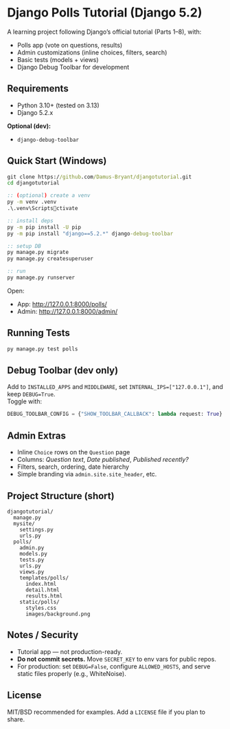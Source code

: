 # Django Polls Tutorial (Django 5.2)

A learning project following Django’s official tutorial (Parts 1–8), with:
- Polls app (vote on questions, results)
- Admin customizations (inline choices, filters, search)
- Basic tests (models + views)
- Django Debug Toolbar for development

## Requirements
- Python 3.10+ (tested on 3.13)
- Django 5.2.x

**Optional (dev):**
- `django-debug-toolbar`

## Quick Start (Windows)

```bat
git clone https://github.com/Damus-Bryant/djangotutorial.git
cd djangotutorial

:: (optional) create a venv
py -m venv .venv
.\.venv\Scriptsctivate

:: install deps
py -m pip install -U pip
py -m pip install "django==5.2.*" django-debug-toolbar

:: setup DB
py manage.py migrate
py manage.py createsuperuser

:: run
py manage.py runserver
```

Open:
- App: <http://127.0.0.1:8000/polls/>
- Admin: <http://127.0.0.1:8000/admin/>

## Running Tests
```bat
py manage.py test polls
```

## Debug Toolbar (dev only)
Add to `INSTALLED_APPS` and `MIDDLEWARE`, set `INTERNAL_IPS=["127.0.0.1"]`, and keep `DEBUG=True`.  
Toggle with:
```python
DEBUG_TOOLBAR_CONFIG = {"SHOW_TOOLBAR_CALLBACK": lambda request: True}
```

## Admin Extras
- Inline `Choice` rows on the `Question` page
- Columns: *Question text*, *Date published*, *Published recently?*
- Filters, search, ordering, date hierarchy
- Simple branding via `admin.site.site_header`, etc.

## Project Structure (short)
```
djangotutorial/
  manage.py
  mysite/
    settings.py
    urls.py
  polls/
    admin.py
    models.py
    tests.py
    urls.py
    views.py
    templates/polls/
      index.html
      detail.html
      results.html
    static/polls/
      styles.css
      images/background.png
```

## Notes / Security
- Tutorial app — not production-ready.
- **Do not commit secrets.** Move `SECRET_KEY` to env vars for public repos.
- For production: set `DEBUG=False`, configure `ALLOWED_HOSTS`, and serve static files properly (e.g., WhiteNoise).

## License
MIT/BSD recommended for examples. Add a `LICENSE` file if you plan to share.
